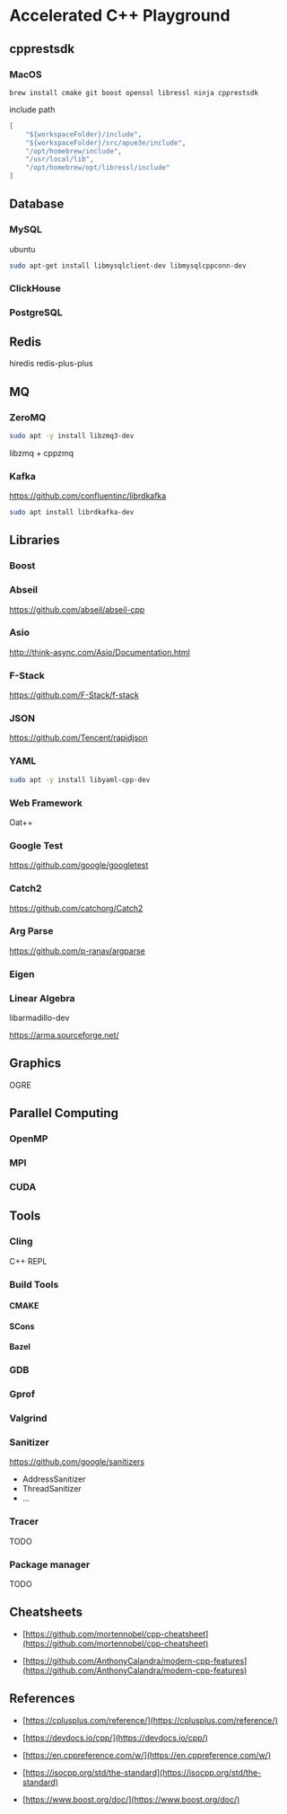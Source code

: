 # Accelerated C++ Playground

## cpprestsdk

### MacOS
```
brew install cmake git boost openssl libressl ninja cpprestsdk
```

include path
```json
[
    "${workspaceFolder}/include",
    "${workspaceFolder}/src/apue3e/include",
    "/opt/homebrew/include",
    "/usr/local/lib",
    "/opt/homebrew/opt/libressl/include"
]

```

## Database

### MySQL

ubuntu
```bash
sudo apt-get install libmysqlclient-dev libmysqlcppconn-dev
```

### ClickHouse

### PostgreSQL


## Redis

hiredis
redis-plus-plus

## MQ

### ZeroMQ
```bash
sudo apt -y install libzmq3-dev
```

libzmq + cppzmq

### Kafka

https://github.com/confluentinc/librdkafka

```bash
sudo apt install librdkafka-dev
```

## Libraries

### Boost


### Abseil
https://github.com/abseil/abseil-cpp

### Asio
http://think-async.com/Asio/Documentation.html


### F-Stack
https://github.com/F-Stack/f-stack

### JSON

https://github.com/Tencent/rapidjson

### YAML

```bash
sudo apt -y install libyaml-cpp-dev
```
### Web Framework
Oat++

### Google Test
https://github.com/google/googletest

### Catch2
https://github.com/catchorg/Catch2

### Arg Parse

https://github.com/p-ranav/argparse

### Eigen


### Linear Algebra

libarmadillo-dev

https://arma.sourceforge.net/


## Graphics

OGRE

## Parallel Computing

### OpenMP

### MPI

### CUDA

## Tools

### Cling

C++ REPL

### Build Tools
#### CMAKE

#### SCons

#### Bazel


### GDB


### Gprof


### Valgrind


### Sanitizer
https://github.com/google/sanitizers
- AddressSanitizer
- ThreadSanitizer
- ...

### Tracer

TODO

### Package manager

TODO


## Cheatsheets
- [https://github.com/mortennobel/cpp-cheatsheet](https://github.com/mortennobel/cpp-cheatsheet)

- [https://github.com/AnthonyCalandra/modern-cpp-features](https://github.com/AnthonyCalandra/modern-cpp-features)

## References

- [https://cplusplus.com/reference/](https://cplusplus.com/reference/)

- [https://devdocs.io/cpp/](https://devdocs.io/cpp/)

- [https://en.cppreference.com/w/](https://en.cppreference.com/w/)

- [https://isocpp.org/std/the-standard](https://isocpp.org/std/the-standard)

- [https://www.boost.org/doc/](https://www.boost.org/doc/)